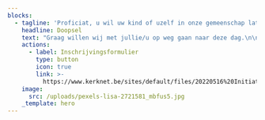 ```yaml
---
blocks:
  - tagline: 'Proficiat, u wil uw kind of uzelf in onze gemeenschap laten opnemen!'
    headline: Doopsel
    text: "Graag willen wij met jullie/u op weg gaan naar deze dag.\n\nTijdens de doopviering\_zal uw kind of u opgenomen worden in onze gemeenschap en zal uw of zijn/haar naam worden geschreven in de palm van Gods hand.\n\nGelieve tijdig contact op te nemen met het parochiesecretariaat op (016) 250 459 of rechtstreeks met de pastorale medewerker: Lieven.Dries@telenet.be\n\nDe doopviering wordt altijd voorafgegaan door een doopgesprek. Daarin zal niet alleen de viering aan bod komen maar wordt ook de zin en betekenis van het doopsel besproken.\n\nDe datum van de doopviering wordt afgesproken met de voorganger.\n\n### Welkom in onze gemeenschap!\n"
    actions:
      - label: Inschrijvingsformulier
        type: button
        icon: true
        link: >-
          https://www.kerknet.be/sites/default/files/20220516%20Initiatiesacramenten%20bijgewerkt%20formulier.pdf
    image:
      src: /uploads/pexels-lisa-2721581_mbfus5.jpg
    _template: hero
---
```


